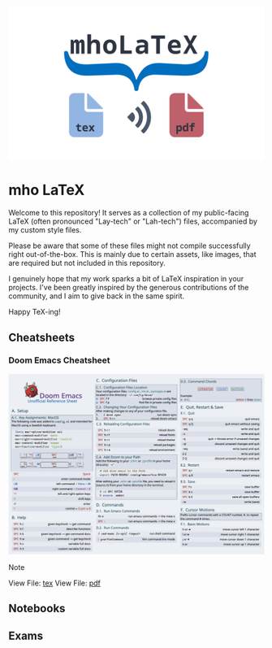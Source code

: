 ![GitHub Banner](/assets/mho_latex.png)
# mho LaTeX

Welcome to this repository! It serves as a collection of my public-facing LaTeX (often pronounced "Lay-tech" or "Lah-tech") files, accompanied by my custom style files.

Please be aware that some of these files might not compile successfully right out-of-the-box. This is mainly due to certain assets, like images, that are required but not included in this repository.

I genuinely hope that my work sparks a bit of LaTeX inspiration in your projects. I've been greatly inspired by the generous contributions of the community, and I aim to give back in the same spirit.

Happy TeX-ing!

## Cheatsheets
### Doom Emacs Cheatsheet
![Doom Emacs Cheatsheet](/assets/latex-cheatsheet-doomEmacs.png)

> [!NOTE] 
> View File: [tex](/main/0-reference_emacs_doom.tex)
> View File: [pdf](/main/0-reference_emacs_doom.pdf)

## Notebooks

## Exams

 
